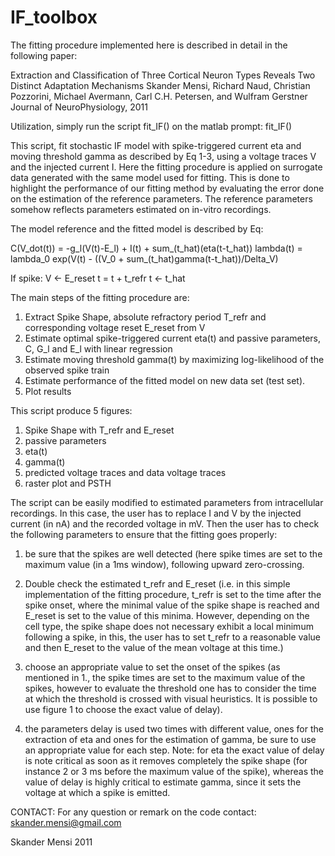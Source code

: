 # IF_toolbox

The fitting procedure implemented here is described in detail in the following paper:

Extraction and Classification of Three Cortical Neuron Types Reveals Two Distinct Adaptation Mechanisms
Skander Mensi, Richard Naud, Christian Pozzorini, Michael Avermann, Carl C.H. Petersen, and Wulfram Gerstner
Journal of NeuroPhysiology, 2011

Utilization, simply run the script fit_IF() on the matlab prompt: fit_IF()

This script, fit stochastic IF model with spike-triggered current eta and moving threshold gamma as described
by Eq 1-3, using a voltage traces V and the injected current I. Here the fitting procedure is applied on surrogate
data generated with the same model used for fitting. This is done to highlight the performance of our fitting
method by evaluating the error done on the estimation of the reference parameters.
The reference parameters somehow reflects parameters estimated on in-vitro recordings.

The model reference and the fitted model is described by Eq:

C(V_dot(t)) = -g_l(V(t)-E_l) + I(t) + sum_(t_hat)(eta(t-t_hat))
lambda(t) = lambda_0 exp(V(t) - ((V_0 + sum_(t_hat)gamma(t-t_hat))/Delta_V)

If spike:   V <- E_reset
            t = t + t_refr
            t <- t_hat

The  main steps of the fitting procedure are:

1. Extract Spike Shape, absolute refractory period T_refr and corresponding voltage reset E_reset from V
2. Estimate optimal spike-triggered current eta(t) and passive parameters, C, G_l and E_l with linear regression
3. Estimate moving threshold gamma(t) by maximizing log-likelihood of the observed spike train
4. Estimate performance of the fitted model on new data set (test set).
5. Plot results

This script produce 5 figures:
1. Spike Shape with T_refr and E_reset
2. passive parameters
3. eta(t)
3. gamma(t)
4. predicted voltage traces and data voltage traces
5. raster plot and PSTH

The script can be easily modified to estimated parameters from intracellular recordings.
In this case, the user has to replace I and V by the injected current (in nA) and the 
recorded voltage in mV. Then the user has to check the following parameters to ensure that the
fitting goes properly:

1. be sure that the spikes are well detected (here spike times are set to the maximum value
(in a 1ms window), following upward zero-crossing.

2. Double check the estimated t_refr and E_reset (i.e. in this simple implementation of
the fitting procedure, t_refr is set to the time after the spike onset, where the minimal
value of the spike shape is reached and E_reset is set to the value of this minima. However,
depending on the cell type, the spike shape does not necessary exhibit a local minimum following
a spike, in this, the user has to set t_refr to a reasonable value and then E_reset to the value
of the mean voltage at this time.)

3. choose an appropriate value to set the onset of the spikes (as mentioned in 1., the spike 
times are set to the maximum value of the spikes, however to evaluate the threshold one has 
to consider the time at which the threshold is crossed with visual heuristics. It is possible to 
use figure 1 to choose the exact value of delay).

4. the parameters delay is used two times with different value, ones for the extraction of eta 
and ones for the estimation of gamma, be sure to use an appropriate value for each step. Note:
for eta the exact value of delay is note critical as soon as it removes completely the spike shape
(for instance 2 or 3 ms before the maximum value of the spike), whereas the value of delay is highly
critical to estimate gamma, since it sets the voltage at which a spike is emitted.


CONTACT: For any question or remark on the code contact:
skander.mensi@gmail.com

Skander Mensi 2011
